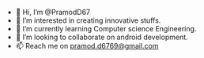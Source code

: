 - 👋 Hi, I’m @PramodD67
- 👀 I’m interested in creating  innovative stuffs.
- 🌱 I’m currently learning Computer science Engineering.
- 💞️ I’m looking to collaborate on android development.
- 📫 Reach me on pramod.d6769@gmail.com

<!---
PramodD67/PramodD67 is a ✨ special ✨ repository because its `README.md` (this file) appears on your GitHub profile.
You can click the Preview link to take a look at your changes.
--->
